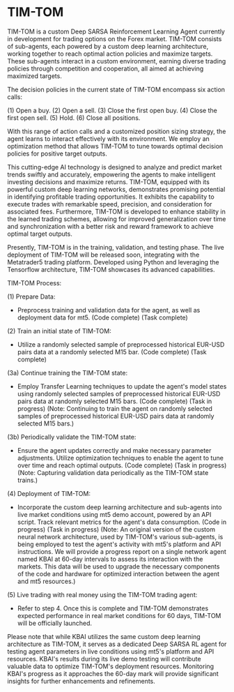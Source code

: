 # TIM-TOM

TIM-TOM is a custom Deep SARSA Reinforcement Learning Agent currently in development for trading options on the Forex market. TIM-TOM consists of sub-agents, each powered by a custom deep learning architecture, working together to reach optimal action policies and maximize targets. These sub-agents interact in a custom environment, earning diverse trading policies through competition and cooperation, all aimed at achieving maximized targets.

The decision policies in the current state of TIM-TOM encompass six action calls:

(1) Open a buy.
(2) Open a sell.
(3) Close the first open buy.
(4) Close the first open sell.
(5) Hold.
(6) Close all positions.

With this range of action calls and a customized position sizing strategy, the agent learns to interact effectively with its environment. We employ an optimization method that allows TIM-TOM to tune towards optimal decision policies for positive target outputs.

This cutting-edge AI technology is designed to analyze and predict market trends swiftly and accurately, empowering the agents to make intelligent investing decisions and maximize returns. TIM-TOM, equipped with its powerful custom deep learning networks, demonstrates promising potential in identifying profitable trading opportunities. It exhibits the capability to execute trades with remarkable speed, precision, and consideration for associated fees. Furthermore, TIM-TOM is developed to enhance stability in the learned trading schemes, allowing for improved generalization over time and synchronization with a better risk and reward framework to achieve optimal target outputs.

Presently, TIM-TOM is in the training, validation, and testing phase. The live deployment of TIM-TOM will be released soon, integrating with the Metatrader5 trading platform. Developed using Python and leveraging the Tensorflow architecture, TIM-TOM showcases its advanced capabilities.

TIM-TOM Process:

(1) Prepare Data:

- Preprocess training and validation data for the agent, as well as deployment data for mt5. (Code complete) (Task complete)

(2) Train an initial state of TIM-TOM:

- Utilize a randomly selected sample of preprocessed historical EUR-USD pairs data at a randomly selected M15 bar. (Code complete) (Task complete)

(3a) Continue training the TIM-TOM state:

- Employ Transfer Learning techniques to update the agent's model states using randomly selected samples of preprocessed historical EUR-USD pairs data at randomly selected M15 bars. (Code complete) (Task in progress) (Note: Continuing to train the agent on randomly selected samples of preprocessed historical EUR-USD pairs data at randomly selected M15 bars.)

(3b) Periodically validate the TIM-TOM state:

- Ensure the agent updates correctly and make necessary parameter adjustments. Utilize optimization techniques to enable the agent to tune over time and reach optimal outputs. (Code complete) (Task in progress) (Note: Capturing validation data periodically as the TIM-TOM state trains.)

(4) Deployment of TIM-TOM:

- Incorporate the custom deep learning architecture and sub-agents into live market conditions using mt5 demo account, powered by an API script. Track relevant metrics for the agent's data consumption. (Code in progress) (Task in progress) (Note: An original version of the custom neural network architecture, used by TIM-TOM's various sub-agents, is being employed to test the agent's activity with mt5's platform and API instructions. We will provide a progress report on a single network agent named KBAI at 60-day intervals to assess its interaction with the markets. This data will be used to upgrade the necessary components of the code and hardware for optimized interaction between the agent and mt5 resources.)

(5) Live trading with real money using the TIM-TOM trading agent:

- Refer to step 4. Once this is complete and TIM-TOM demonstrates expected performance in real market conditions for 60 days, TIM-TOM will be officially launched.


Please note that while KBAI utilizes the same custom deep learning architecture as TIM-TOM, it serves as a dedicated Deep SARSA RL agent for testing agent parameters in live conditions using mt5's platform and API resources. KBAI's results during its live demo testing will contribute valuable data to optimize TIM-TOM's deployment resources. Monitoring KBAI's progress as it approaches the 60-day mark will provide significant insights for further enhancements and refinements.
